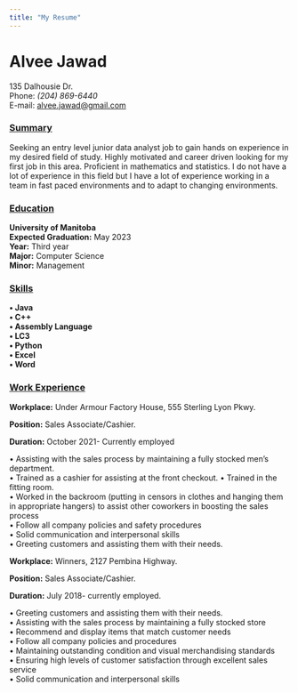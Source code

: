 ```yaml
---
title: "My Resume"
---
```

# __Alvee Jawad__

135 Dalhousie Dr.     
Phone: _(204) 869-6440_   
E-mail: [alvee.jawad@gmail.com](https://gmail.com)

### <ins> Summary

Seeking an entry level junior data analyst job to gain hands on experience in my desired field of study. Highly motivated and career driven looking for my first job in this area. Proficient in mathematics and statistics. I do not have a lot of experience in this field but I have a lot of experience working in a team in fast paced environments and to adapt to changing environments.

### <ins>Education

__University of Manitoba__   
__Expected Graduation:__ May 2023    
__Year:__ Third year   
__Major:__ Computer Science   
__Minor:__ Management   

### <ins>Skills

__•	Java   
•	C++   
•	Assembly Language   
•	LC3   
•	Python   
•	Excel   
•	Word__   


### <ins>Work Experience

__Workplace:__ Under Armour Factory House, 555 Sterling Lyon Pkwy.

__Position:__ Sales Associate/Cashier.

__Duration:__ October 2021- Currently employed

•	Assisting with the sales process by maintaining a fully stocked men’s department.   
•	Trained as a cashier for assisting at the front checkout.
•	Trained in the fitting room.   
•	Worked in the backroom (putting in censors in clothes and hanging them in appropriate hangers) to assist other coworkers in boosting the sales process   
•	Follow all company policies and safety procedures   
•	Solid communication and interpersonal skills   
•	Greeting customers and assisting them with their needs.


__Workplace:__ Winners, 2127 Pembina Highway.

__Position:__ Sales Associate/Cashier.

__Duration:__ July 2018- currently employed.

•	Greeting customers and assisting them with their needs.   
•	Assisting with the sales process by maintaining a fully stocked store   
•	Recommend and display items that match customer needs   
•	Follow all company policies and procedures   
•	Maintaining outstanding condition and visual merchandising standards   
•	Ensuring high levels of customer satisfaction through excellent sales service   
•	Solid communication and interpersonal skills
